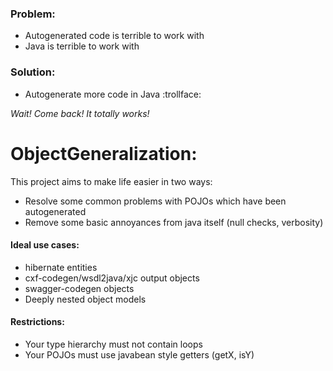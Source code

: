 ### Problem:
- Autogenerated code is terrible to work with
- Java is terrible to work with

### Solution:
- Autogenerate more code in Java :trollface:

*Wait! Come back! It totally works!*

# ObjectGeneralization:

This project aims to make life easier in two ways:
- Resolve some common problems with POJOs which have been autogenerated
- Remove some basic annoyances from java itself (null checks, verbosity)

#### Ideal use cases:
- hibernate entities
- cxf-codegen/wsdl2java/xjc output objects
- swagger-codegen objects
- Deeply nested object models

#### Restrictions:
- Your type hierarchy must not contain loops
- Your POJOs must use javabean style getters (getX, isY)
